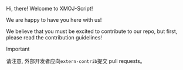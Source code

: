 Hi, there! Welcome to XMOJ-Script!

We are happy to have you here with us!

We believe that you must be excited to contribute to our repo, but first, please read the contribution guidelines!

> [!IMPORTANT]
> 请注意, 外部开发者应向`extern-contrib`提交 pull requests。
